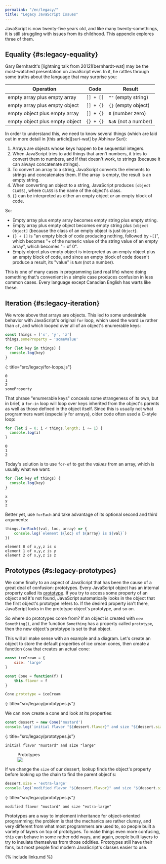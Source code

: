```yaml
---
permalink: "/en/legacy/"
title: "Legacy JavaScript Issues"
---
```


JavaScript is now twenty-five years old,
and like many twenty-somethings,
it is still struggling with issues from its childhood.
This appendix explores three of them.

## Equality {#s:legacy-equality}

Gary Bernhardt's [lightning talk from 2012][bernhardt-wat]
may be the most-watched presentation on JavaScript ever.
In it,
he rattles through some truths about the language that may surprise you:

| Operation                      | Code      | Result               |
| ------------------------------ | --------- | -------------------- |
| empty array plus empty array   | `[] + []` | `""` (empty string)  |
| empty array plus empty object  | `[] + {}` | `{}` (empty object)  |
| empty object plus empty array  | `[] + {}` | `0` (number zero)    |
| empty object plus empty object | `{} + {}` | `NaN` (not a number) |

In order to understand this, we need to know several things
(which are laid out in more detail in [this article][suri-wat] by Abhinav Suri):

1.  Arrays are objects whose keys happen to be sequential integers.
2.  When JavaScript tries to add things that aren't numbers,
    it tries to convert them to numbers,
    and if that doesn't work,
    to strings (because it can always concatenate strings).
3.  To convert an array to a string,
    JavaScript converts the elements to strings and concatenates them.
    If the array is empty, the result is an empty string.
4.  When converting an object to a string,
    JavaScript produces `[object CLASS]`,
    where `CLASS` is the name of the object's class.
5.  `{}` can be interpreted as either an empty object *or* an empty block of code.

So:

-   Empty array plus empty array becomes empty string plus empty string.
-   Empty array plus empty object becomes empty string plus `[object Object]`
    (because the class of an empty object is just `Object`).
-   `{} + []` is "an empty block of code producing nothing, followed by `+[]`",
    which becomes "+ of the numeric value of the string value of an empty array",
    which becomes "+ of 0".
-   Empty object plus empty object is interpreted as an empty object plus an empty block of code,
    and since an empty block of code doesn't produce a result,
    its "value" is `NaN` (not a number).

This is one of many cases in programming (and real life) where
doing something that's convenient in a simple case
produces confusion in less common cases.
Every language except Canadian English has warts like these.

## Iteration {#s:legacy-iteration}

We wrote above that arrays are objects.
This led to some undesirable behavior with JavaScript's original `for` loop,
which used the word `in` rather than `of`,
and which looped over all of an object's enumerable keys:

```js
const things = ['x', 'y', 'z']
things.someProperty = 'someValue'

for (let key in things) {
  console.log(key)
}
```
{: title="src/legacy/for-loops.js"}
```text
0
1
2
someProperty
```

That phrase "enumerable keys" conceals some strangeness of its own,
but in brief,
a `for-in` loop will loop over keys inherited from the object's parents
as well as those defined in the object itself.
Since this is usually not what programmers want (especially for arrays),
older code often used a C-style loop:

```js
for (let i = 0; i < things.length; i += 1) {
  console.log(i)
}
```
```text
0
1
2
```

Today's solution is to use `for-of` to get the *values* from an array,
which is usually what we want:

```js
for (let key of things) {
  console.log(key)
}
```
```text
x
y
z
```

Better yet, use `forEach` and take advantage of its optional second and third arguments:

```js
things.forEach((val, loc, array) => {
    console.log(`element ${loc} of ${array} is ${val}`)
})
```
```text
element 0 of x,y,z is x
element 1 of x,y,z is y
element 2 of x,y,z is z
```

## Prototypes {#s:legacy-prototypes}

We come finally to an aspect of JavaScript that has been the cause of a great deal of confusion: prototypes.
Every JavaScript object has an internal property called its [prototype](../gloss/#g:prototype).
If you try to access some property of an object and it's not found,
JavaScript automatically looks in the object that the first object's prototype refers to.
If the desired property isn't there,
JavaScript looks in the prototype object's prototype, and so on.

So where do prototypes come from?
If an object is created with `new Something()`,
and the function `Something` has a property called `prototype`,
then the new object's prototype is set to that object.

This will all make sense with an example and a diagram.
Let's create an object to store the default properties of ice cream cones,
then create a function `Cone` that creates an actual cone:

```js
const iceCream = {
    size: 'large'
}

const Cone = function(f) {
    this.flavor = f
}

Cone.prototype = iceCream
```
{: title="src/legacy/prototypes.js"}

We can now create a cone and look at its properties:

```js
const dessert = new Cone('mustard')
console.log(`initial flavor "${dessert.flavor}" and size "${dessert.size}"`)
```
{: title="src/legacy/prototypes.js"}
```text
initial flavor "mustard" and size "large"
```

<figure id="f:legacy-prototype">
  <figcaption>Prototypes</figcaption>
  <img src="../../files/legacy-prototype.svg" />
</figure>

If we change the `size` of our dessert,
lookup finds the object's property before looking up the chain to find the parent object's:

```js
dessert.size = 'extra-large'
console.log(`modified flavor "${dessert.flavor}" and size "${dessert.size}"`)
```
{: title="src/legacy/prototypes.js"}
```text
modified flavor "mustard" and size "extra-large"
```

Prototypes are a way to implement inheritance for object-oriented programming;
the problem is that the mechanics are rather clumsy,
and very different from what most programmers are used to,
so people built a variety of layers on top of prototypes.
To make things even more confusing,
`this` can behave in some rather odd ways,
and again,
people built layers to try to insulate themselves from those oddities.
Prototypes still have their fans,
but most people find modern JavaScript's classes easier to use.

{% include links.md %}
